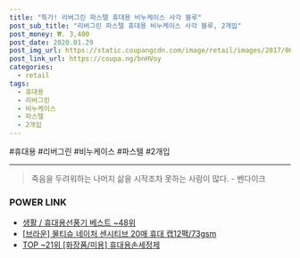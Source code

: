 ```yaml
--- 
title: "특가! 리버그린 파스텔 휴대용 비누케이스 사각 블루" 
post_sub_title: "리버그린 파스텔 휴대용 비누케이스 사각 블루, 2개입" 
post_money: ₩. 3,400 
post_date: 2020.01.29 
post_img_url: https://static.coupangcdn.com/image/retail/images/2017/06/23/15/8/9cb99bee-0744-40ec-824d-6e3ad68e6b41.jpg 
post_link_url: https://coupa.ng/bnHVoy 
categories: 
  - retail 
tags: 
  - 휴대용 
  - 리버그린 
  - 비누케이스 
  - 파스텔 
  - 2개입 
--- 
```

  #휴대용 #리버그린 #비누케이스 #파스텔 #2개입 
<hr> 

> 죽음을 두려워하는 나머지 삶을 시작조차 못하는 사람이 많다. - 벤다이크 


### POWER LINK

* <a href="https://blog.naver.com/santokki14/221783674834" target="_blank">생활 / 휴대용선풍기 베스트 ~48위</a>
* <a href="https://blog.naver.com/santokki14/221786808549" target="_blank">[브라운] 물티슈 네이처 센시티브 20매 휴대 캡12팩/73gsm</a>
* <a href="https://blog.naver.com/an0733/221787429731" target="_blank"> TOP ~21위 [화장품/미용] 휴대용손세정제</a>
